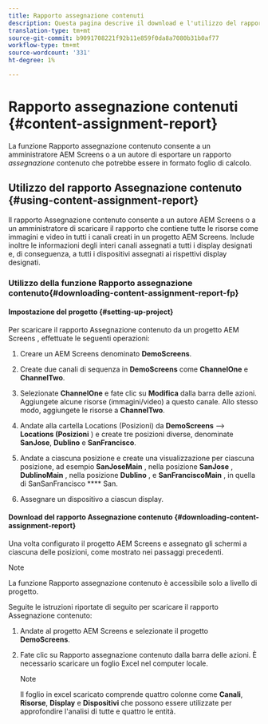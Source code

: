 ```yaml
---
title: Rapporto assegnazione contenuti
description: Questa pagina descrive il download e l'utilizzo del rapporto Assegnazione contenuto.
translation-type: tm+mt
source-git-commit: b9091708221f92b11e859f0da8a7080b31b0af77
workflow-type: tm+mt
source-wordcount: '331'
ht-degree: 1%

---
```



# Rapporto assegnazione contenuti {#content-assignment-report}

La funzione Rapporto assegnazione contenuto consente a un amministratore  AEM Screens o a un autore di esportare un rapporto *assegnazione* contenuto che potrebbe essere in formato foglio di calcolo.

## Utilizzo del rapporto Assegnazione contenuto {#using-content-assignment-report}

Il rapporto Assegnazione contenuto consente a un autore  AEM Screens o a un amministratore di scaricare il rapporto che contiene tutte le risorse come immagini e video in tutti i canali creati in un progetto  AEM Screens. Include inoltre le informazioni degli interi canali assegnati a tutti i display designati e, di conseguenza, a tutti i dispositivi assegnati ai rispettivi display designati.

### Utilizzo della funzione Rapporto assegnazione contenuto{#downloading-content-assignment-report-fp}

#### Impostazione del progetto {#setting-up-project}

Per scaricare il rapporto Assegnazione contenuto da un progetto AEM Screens , effettuate le seguenti operazioni:

1. Creare un AEM Screens  denominato **DemoScreens**.

1. Create due canali di sequenza in **DemoScreens** come **ChannelOne** e **ChannelTwo**.

1. Selezionate **ChannelOne** e fate clic su **Modifica** dalla barra delle azioni. Aggiungete alcune risorse (immagini/video) a questo canale. Allo stesso modo, aggiungete le risorse a **ChannelTwo**.

1. Andate alla cartella Locations (Posizioni) da **DemoScreens** —> **Locations (Posizioni** ) e create tre posizioni diverse, denominate **SanJose**, **Dublino** e **SanFrancisco**.

1. Andate a ciascuna posizione e create una visualizzazione per ciascuna posizione, ad esempio **SanJoseMain** , nella posizione **SanJose** , **DublinoMain** , nella posizione **Dublino** , e **SanFranciscoMain** , in quella di SanSanFrancisco **** San.

1. Assegnare un dispositivo a ciascun display.

#### Download del rapporto Assegnazione contenuto {#downloading-content-assignment-report}

Una volta configurato il progetto AEM Screens  e assegnato gli schermi a ciascuna delle posizioni, come mostrato nei passaggi precedenti.

>[!NOTE]
>La funzione Rapporto assegnazione contenuto è accessibile solo a livello di progetto.

Seguite le istruzioni riportate di seguito per scaricare il rapporto Assegnazione contenuto:

1. Andate al progetto AEM Screens  e selezionate il progetto **DemoScreens**.

1. Fate clic su Rapporto assegnazione contenuto dalla barra delle azioni. È necessario scaricare un foglio Excel nel computer locale.

   >[!NOTE]
   >Il foglio in excel scaricato comprende quattro colonne come **Canali**, **Risorse**, **Display** e **Dispositivi** che possono essere utilizzate per approfondire l&#39;analisi di tutte e quattro le entità.




